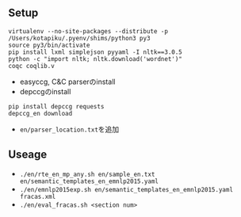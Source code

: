 ## Setup

```
virtualenv --no-site-packages --distribute -p /Users/kotapiku/.pyenv/shims/python3 py3
source py3/bin/activate
pip install lxml simplejson pyyaml -I nltk==3.0.5
python -c "import nltk; nltk.download('wordnet')"
coqc coqlib.v
```

- easyccg, C&C parserのinstall
- depccgのinstall
```
pip install depccg requests
depccg_en download
```
- `en/parser_location.txt`を追加

## Useage
- `./en/rte_en_mp_any.sh en/sample_en.txt en/semantic_templates_en_emnlp2015.yaml`
- `./en/emnlp2015exp.sh en/semantic_templates_en_emnlp2015.yaml fracas.xml`
- `./en/eval_fracas.sh <section num>`
